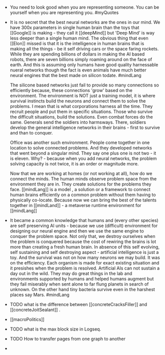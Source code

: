 - You need to look good when you are representing someone. You can be yourself when you are representing you. #myQuotes
- It is no secret that the best neural networks are the ones in our mind. We have 300x parameters in single human brain than the toys that [[Google]] is making - they call it [[deepMind]] but 'Deep Mind' is way less deeper than a single human mind. The obvious thing that even [[Elon]] missed is that it is the intelligence in human brains that is making all the things - be it self driving cars or the space faring rockets. While they are spending billions of dollars in making the AI based robots, there are seven billions simply roaming around on the face of earth. And this is assuming only humans have good quality harnessable nueral networks though the fact is even animals have much better neural engines that the best made on silicon todate. #mindLang
  
  The silicone based networks just fail to provide so many connections so efficiently because, these connections 'grow' based on the environment. The environment is NOT just a training model, it is where survival instincts build the neurons and connect them to solve the problems. I mean that is what corporations harness all the time. They recruit people and put them in specific situations. Those who survive the difficult situations, build the solutions. Even combat forces do the same. Generals send the soldiers into harmsways. There, soldiers develop the general intelligence networks in their brains - first to survive and than to conquer.
  
  Office was another such environment. People come together in one location to solve connected problems. And they developed networks that went beyond a singular mind. They say one plus one is not two - it is eleven. Why? - because when you add neural networks, the problem solving capacity is not twice, it is an order or magnitude more. 
  
  Now that we are working at homes (or not working at all), how do we connect the minds. The human minds observe problem space from the environment they are in. They create solutions for the problems they face. [[mindLang]] is a model , a solution or a framework to connect human brains efficiently on a common problem without them having to physically co-locate. Because now we can bring the best of the talents together in [[mindLand]] - a metaverse runtime environment for [[mindLang]]
- It became a common knowledge that humans and (every other species) are self preserving AI units - because we use (difficult) environment for designing our neural engine and then we use the same engine to conquer the problem space. Not only that, we destroy ourselves when the problem is conquered because the cost of rewiring the brains is lot more than creating a fresh human brain. In absence of this self evolving, self sustaining and self destroying aspect - artificial intelligence is just a toy. And the survival was not on how many neurons we may build. It was on the efficiency. Each organism is made for exact existing situation and it presishes when the problem is resolved. Artificial AIs can not sustain a day out in the wild. They may do great things in the lab and environments supported by humans and helped humans augment but they fail miserably when sent alone to far flung planets in search of unknown. On the other hand tiny bacteria survive even in the harshest places say Mars. #mindLang
- TODO what is the difference between [[concreteCracksFiller]] and [[concreteJoitSealant]] .
- [[macroPolitics]]
- TODO what is the max block size in Logseq.
- TODO  How to transfer pages from one graph to another
-